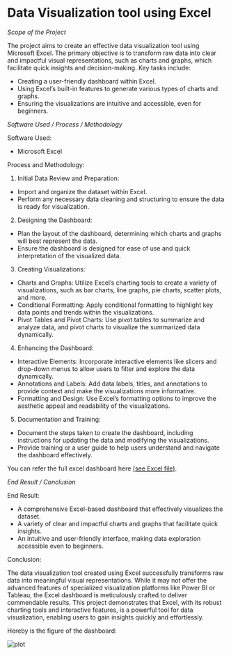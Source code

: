 # Data Visualization tool using Excel


*Scope of the Project*


The project aims to create an effective data visualization tool using Microsoft Excel. The primary objective is to transform raw data into clear and impactful visual representations, such as charts and graphs, which facilitate quick insights and decision-making. Key tasks include:

- Creating a user-friendly dashboard within Excel.
- Using Excel’s built-in features to generate various types of charts and graphs.
- Ensuring the visualizations are intuitive and accessible, even for beginners.


*Software Used / Process / Methodology*


Software Used:
- Microsoft Excel


Process and Methodology:

1. Initial Data Review and Preparation:

- Import and organize the dataset within Excel.
- Perform any necessary data cleaning and structuring to ensure the data is ready for visualization.

2. Designing the Dashboard:

- Plan the layout of the dashboard, determining which charts and graphs will best represent the data.
- Ensure the dashboard is designed for ease of use and quick interpretation of the visualized data.

3. Creating Visualizations:

- Charts and Graphs: Utilize Excel’s charting tools to create a variety of visualizations, such as bar charts, line graphs, pie charts, scatter plots, and more.
- Conditional Formatting: Apply conditional formatting to highlight key data points and trends within the visualizations.
- Pivot Tables and Pivot Charts: Use pivot tables to summarize and analyze data, and pivot charts to visualize the summarized data dynamically.

4. Enhancing the Dashboard:

- Interactive Elements: Incorporate interactive elements like slicers and drop-down menus to allow users to filter and explore the data dynamically.
- Annotations and Labels: Add data labels, titles, and annotations to provide context and make the visualizations more informative.
- Formatting and Design: Use Excel’s formatting options to improve the aesthetic appeal and readability of the visualizations.

5. Documentation and Training:

- Document the steps taken to create the dashboard, including instructions for updating the data and modifying the visualizations.
- Provide training or a user guide to help users understand and navigate the dashboard effectively.

You can refer the full excel dashboard here [(see Excel file)](https://github.com/razeeniqbal/excel-bikes-sales/blob/main/bikes_sales_dashboard.xlsx). 

*End Result / Conclusion*


End Result:

- A comprehensive Excel-based dashboard that effectively visualizes the dataset.
- A variety of clear and impactful charts and graphs that facilitate quick insights.
- An intuitive and user-friendly interface, making data exploration accessible even to beginners.

Conclusion:

The data visualization tool created using Excel successfully transforms raw data into meaningful visual representations. While it may not offer the advanced features of specialized visualization platforms like Power BI or Tableau, the Excel dashboard is meticulously crafted to deliver commendable results. This project demonstrates that Excel, with its robust charting tools and interactive features, is a powerful tool for data visualization, enabling users to gain insights quickly and effortlessly.


Hereby is the figure of the dashboard:

![plot](https://github.com/razeeniqbal/excel-coffee-sales/blob/main/coffeeOrdersData.png)
